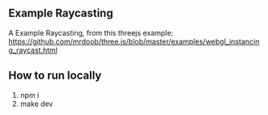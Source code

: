 ## Example Raycasting

A Example Raycasting, from this threejs example: https://github.com/mrdoob/three.js/blob/master/examples/webgl_instancing_raycast.html

## How to run locally

1. npm i
2. make dev

